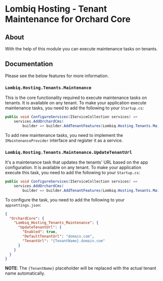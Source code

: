 # Lombiq Hosting - Tenant Maintenance for Orchard Core

## About

With the help of this module you can execute maintenance tasks on tenants.

## Documentation

Please see the below features for more information.

### `Lombiq.Hosting.Tenants.Maintenance`

This is the core functionality required to execute maintenance tasks on tenants. It is available on any tenant. To make your application execute maintenance tasks, you need to add the following to your `Startup.cs`:

```csharp
public void ConfigureServices(IServiceCollection services) =>
    services.AddOrchardCms(
        builder => builder.AddTenantFeatures(Lombiq.Hosting.Tenants.Maintenance.Constants.FeatureNames.Maintenance));
```

To add new maintenance tasks, you need to implement the `IMaintenanceProvider` interface and register it as a service.

### `Lombiq.Hosting.Tenants.Maintenance.UpdateTenantUrl`

It's a maintenance task that updates the tenants' URL based on the app configuration. It is available on any tenant. To make your application execute this task, you need to add the following to your `Startup.cs`:

```csharp
public void ConfigureServices(IServiceCollection services) =>
    services.AddOrchardCms(
        builder => builder.AddTenantFeatures(Lombiq.Hosting.Tenants.Maintenance.Constants.FeatureNames.UpdateTenantUrl));
```

To configure the task, you need to add the following to your `appsettings.json`:

```json
{
  "OrchardCore": {
    "Lombiq_Hosting_Tenants_Maintenance": {
      "UpdateTenantUrl": {
        "Enabled": true,
        "DefaultTenantUrl": "domain.com",
        "TenantUrl": "{TenantName}.domain.com"
      }
    }
  }
}
```

**NOTE**: The `{TenantName}` placeholder will be replaced with the actual tenant name automatically.
